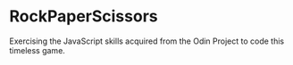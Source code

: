 # RockPaperScissors
Exercising the JavaScript skills acquired from the Odin Project to code this timeless game.
